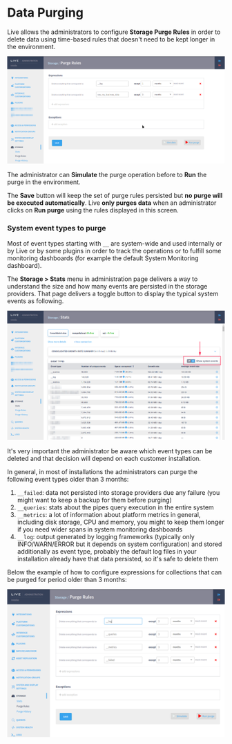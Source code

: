 # Data Purging

Live allows the administrators to configure **Storage Purge Rules** in order to delete data using time-based rules that doesn't need to be kept longer in the environment.

![Storage > Purge Rules enables the data purging for any event type in a time-based manner](<../.gitbook/assets/image (148).png>)

The administrator can **Simulate** the purge operation before to **Run** the purge in the environment.&#x20;

The **Save** button will keep the set of purge rules persisted but **no purge will be executed automatically**. Live **only purges data** when an administrator clicks on **Run purge** using the rules displayed in this screen.&#x20;

### System event types to purge

Most of event types starting with  `__` are system-wide and used internally or by Live or by some plugins in order to track the operations or to fulfill some monitoring dashboards (for example the default System Monitoring dashboard).

The **Storage > Stats** menu in administration page delivers a way to understand the size and how many events are persisted in the storage providers. That page delivers a toggle button to display the typical system events as following.

![Toggle to display system event types in Storage > Stats page](<../.gitbook/assets/image (2).png>)

It's very important the administrator be aware which event types can be deleted and that decision will depend on each customer installation.

In general, in most of installations the administrators can purge the following event types older than 3 months:

1. `__failed`: data not persisted into storage providers due any failure (you might want to keep a backup for them before purging)
2. `__queries`: stats about the pipes query execution in the entire system
3. `__metrics`: a lot of information about platform metrics in general, including disk storage, CPU and memory, you might to keep them longer if you need wider spans in system monitoring dashboards
4. `__log`: output generated by logging frameworks (typically only INFO/WARN/ERROR but it depends on system configuration) and stored additionally as event type, probably the default log files in your installation already have that data persisted, so it's safe to delete them

Below the example of how to configure expressions for collections that can be purged for period older than 3 months:

![Purge rules for internal collections](<../.gitbook/assets/image (167).png>)
